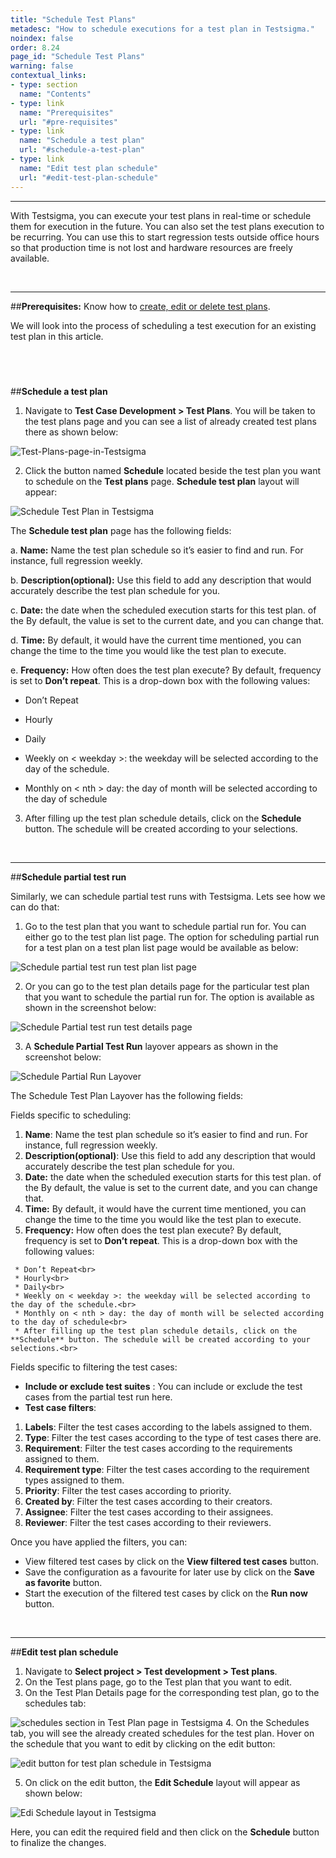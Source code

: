 ```yaml
---
title: "Schedule Test Plans"
metadesc: "How to schedule executions for a test plan in Testsigma."
noindex: false
order: 8.24
page_id: "Schedule Test Plans"
warning: false
contextual_links:
- type: section
  name: "Contents" 
- type: link
  name: "Prerequisites"
  url: "#pre-requisites"
- type: link
  name: "Schedule a test plan"
  url: "#schedule-a-test-plan"
- type: link
  name: "Edit test plan schedule"
  url: "#edit-test-plan-schedule"
---
```


---
With Testsigma, you can execute your test plans in real-time or schedule them for execution in the future. You can also set the test plans execution to be recurring. You can use this to start regression tests outside office hours so that production time is not lost and hardware resources are freely available.

&emsp;

---
##**Prerequisites:**
Know how to [create, edit or delete test plans](https://testsigma.com/docs/test-management/test-plans/overview/).

We will look into the process of scheduling a test execution for an existing test plan in this article.

&emsp;
---
##**Schedule a test plan**
1. Navigate to **Test Case Development > Test Plans**.
You will be taken to the test plans page and you can see a list of already created test plans there as shown below:

![Test-Plans-page-in-Testsigma](https://s3.amazonaws.com/static-docs.testsigma.com/new_images/test-management/test-plans/schedule-plans/Test-Plans-page-in-Testsigma.png)

2. Click the button named **Schedule** located beside the test plan you want to schedule on the **Test plans** page. **Schedule test plan** layout will appear:

![Schedule Test Plan in Testsigma](https://docs.testsigma.com/images/schedule-plans/schedule-test-plan-testsigma.png)

The **Schedule test plan** page has the following fields:

a. **Name:** Name the test plan schedule so it’s easier to find and run. For instance, full regression weekly.<br>

b. **Description(optional):** Use this field to add any description that would accurately describe the test plan schedule for you.<br>

c. **Date:** the date when the scheduled execution starts for this test plan. of the By default, the value is set to the current date, and you can change that.<br>

d. **Time:** By default, it would have the current time mentioned, you can change the time to the time you would like the test plan to execute.<br>

e. **Frequency:** How often does the test plan execute? By default, frequency is set to **Don’t repeat**. This is a drop-down box with the following values:<br>
  
* Don’t Repeat<br>
  
* Hourly<br>
  
* Daily<br>
  
* Weekly on < weekday >: the weekday will be selected according to the day of the schedule.<br>
  
* Monthly on < nth > day: the day of month will be selected according to the day of schedule<br>

3. After filling up the test plan schedule details, click on the **Schedule** button. The schedule will be created according to your selections.

&emsp;

---

##**Schedule partial test run**

Similarly, we can schedule partial test runs with Testsigma. Lets see how we can do that:

1. Go to the test plan that you want to schedule partial run for. You can either go to the test plan list page. The option for scheduling partial run for a test plan on a test plan list page would be available as below:

![Schedule partial test run test plan list page](https://s3.amazonaws.com/static-docs.testsigma.com/new_images/test-management/test-plans/schedule-plans/schedule-partial-test-run-test-plan-list-page.png)

2. Or you can go to the test plan details page for the particular test plan that you want to schedule the partial run for. The option is available as shown in the screenshot below: 

![Schedule Partial test run test details page](https://s3.amazonaws.com/static-docs.testsigma.com/new_images/test-management/test-plans/schedule-plans/schedule-partial-test-run-test-plan-details-page.png)


3. A **Schedule Partial Test Run** layover appears as shown in the screenshot below:

![Schedule Partial Run Layover](https://s3.amazonaws.com/static-docs.testsigma.com/new_images/test-management/test-plans/schedule-plans/schedule-partial-test-run-layover.png)


The Schedule Test Plan Layover has the following fields:

Fields specific to scheduling:
   1. **Name**: Name the test plan schedule so it’s easier to find and run. For instance, full regression weekly.<br>
   2. **Description(optional)**: Use this field to add any description that would accurately describe the test plan schedule for you.<br>
   3. **Date:** the date when the scheduled execution starts for this test plan. of the By default, the value is set to the current date, and you can change that.<br>
   4. **Time:** By default, it would have the current time mentioned, you can change the time to the time you would like the test plan to execute.<br>
   5. **Frequency:** How often does the test plan execute? By default, frequency is set to **Don’t repeat**. This is a drop-down box with the following values:<br>
   
     * Don’t Repeat<br>
     * Hourly<br>
     * Daily<br>
     * Weekly on < weekday >: the weekday will be selected according to the day of the schedule.<br>
     * Monthly on < nth > day: the day of month will be selected according to the day of schedule<br>
     * After filling up the test plan schedule details, click on the **Schedule** button. The schedule will be created according to your selections.<br>

Fields specific to filtering the test cases:

* **Include or exclude test suites** : You can include or exclude the test cases from the partial test run here. <br>
* **Test case filters**:<br>

1. **Labels**: Filter the test cases according to the labels assigned to them.<br>
2. **Type**: Filter the test cases according to the type of test cases there are. <br>
3. **Requirement**: Filter the test cases according to the requirements assigned to them. <br>
4. **Requirement type**: Filter the test cases according to the requirement types assigned to them.<br>
5. **Priority**: Filter the test cases according to priority.<br>
6. **Created by**: Filter the test cases according to their creators.<br>
7. **Assignee**: Filter the test cases according to their assignees.<br>
8. **Reviewer**: Filter the test cases according to their reviewers.<br>

Once you have applied the filters, you can:
* View filtered test cases by click on the **View filtered test cases** button.<br>
* Save the configuration as a favourite for later use by click on the **Save as favorite** button.<br>
* Start the execution of the filtered test cases by click on the **Run now** button.<br>


&emsp;

---
##**Edit test plan schedule**

1. Navigate to **Select project > Test development > Test plans**.
2. On the Test plans page, go to the Test plan that you want to edit.
3. On the Test Plan Details page for the corresponding test plan, go to the schedules tab:

![schedules section in Test Plan page in Testsigma](https://docs.testsigma.com/images/schedule-plans/schedules-section-test-plan-page-testsigma.png)
4. On the Schedules tab, you will see the already created schedules for the test plan. Hover on the schedule that you want to edit by clicking on the edit button:

![edit button for test plan schedule in Testsigma](https://docs.testsigma.com/images/schedule-plans/edit-button-test-plan-schedule-testsigma.png)

5. On click on the edit button, the **Edit Schedule** layout will appear as shown below:

![Edi Schedule layout in Testsigma](https://docs.testsigma.com/images/schedule-plans/edit-schedule-layout-testsigma.png)


Here, you can edit the required field and then click on the **Schedule** button to finalize the changes.


